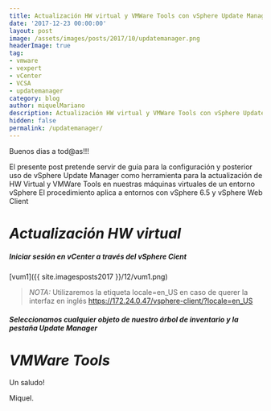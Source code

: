 ```yaml
---
title: Actualización HW virtual y VMWare Tools con vSphere Update Manager
date: '2017-12-23 00:00:00'
layout: post
image: /assets/images/posts/2017/10/updatemanager.png
headerImage: true
tag:
- vmware
- vexpert
- vCenter
- VCSA
- updatemanager 
category: blog
author: miquelMariano
description: Actualización HW virtual y VMWare Tools con vSphere Update Manager
hidden: false
permalink: /updatemanager/
---
```


Buenos dias a tod@as!!!

El presente post pretende servir de guía para la configuración y posterior uso de vSphere Update Manager como herramienta para la actualización de HW Virtual y VMWare Tools en nuestras máquinas virtuales de un entorno vSphere
El procedimiento aplica a entornos con vSphere 6.5 y vSphere Web Client

# *Actualización HW virtual*

##### Iniciar sesión en vCenter a través del vSphere Cient

[vum1]({{ site.imagesposts2017 }}/12/vum1.png)

> *NOTA:* Utilizaremos la etiqueta locale=en_US en caso de querer la interfaz en inglés
> https://172.24.0.47/vsphere-client/?locale=en_US

##### Seleccionamos cualquier objeto de nuestro árbol de inventario y la pestaña Update Manager



# *VMWare Tools*


Un saludo!

Miquel.


